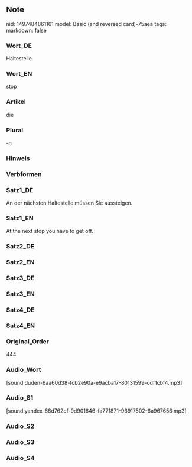 ## Note
nid: 1497484861161
model: Basic (and reversed card)-75aea
tags: 
markdown: false

### Wort_DE
Haltestelle

### Wort_EN
stop

### Artikel
die

### Plural
-n

### Hinweis


### Verbformen


### Satz1_DE
An der nächsten Haltestelle müssen Sie aussteigen.

### Satz1_EN
At the next stop you have to get off.

### Satz2_DE


### Satz2_EN


### Satz3_DE


### Satz3_EN


### Satz4_DE


### Satz4_EN


### Original_Order
444

### Audio_Wort
[sound:duden-6aa60d38-fcb2e90a-e9acba17-80131599-cdf1cbf4.mp3]

### Audio_S1
[sound:yandex-66d762ef-9d901646-fa771871-96917502-6a967656.mp3]

### Audio_S2


### Audio_S3


### Audio_S4

